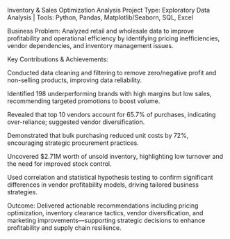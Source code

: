 Inventory & Sales Optimization Analysis
Project Type: Exploratory Data Analysis | Tools: Python, Pandas, Matplotlib/Seaborn, SQL, Excel

Business Problem:
Analyzed retail and wholesale data to improve profitability and operational efficiency by identifying pricing inefficiencies, vendor dependencies, and inventory management issues.

Key Contributions & Achievements:

Conducted data cleaning and filtering to remove zero/negative profit and non-selling products, improving data reliability.

Identified 198 underperforming brands with high margins but low sales, recommending targeted promotions to boost volume.

Revealed that top 10 vendors account for 65.7% of purchases, indicating over-reliance; suggested vendor diversification.

Demonstrated that bulk purchasing reduced unit costs by 72%, encouraging strategic procurement practices.

Uncovered $2.71M worth of unsold inventory, highlighting low turnover and the need for improved stock control.

Used correlation and statistical hypothesis testing to confirm significant differences in vendor profitability models, driving tailored business strategies.

Outcome:
Delivered actionable recommendations including pricing optimization, inventory clearance tactics, vendor diversification, and marketing improvements—supporting strategic decisions to enhance profitability and supply chain resilience.
